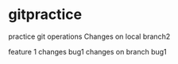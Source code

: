 # gitpractice
practice git operations
Changes on local branch2

feature 1 changes
bug1 changes on branch bug1
